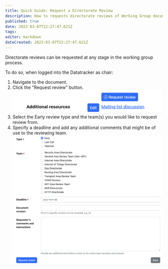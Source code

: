 ```yaml
---
title: Quick Guide: Request a Directorate Review
description: How to requests directorate reviews of Working Group documents.
published: true
date: 2023-03-07T22:27:47.621Z
tags: 
editor: markdown
dateCreated: 2023-03-07T22:27:47.621Z
---
```


Directorate reviews can be requested at any stage in the working group process. 

To do so, when logged into the Datatracker as chair:

1. Navigate to the document.
1. Click the "Request review" button.
![screenshot_2023-03-07_at_17.25.34.png](/screenshot_2023-03-07_at_17.25.34.png)
1. Select the Early review type and the team(s) you would like to request review from. 
1. Specify a deadline and add any additional comments that might be of use to the reviewing team.
![screenshot_2023-03-07_at_17.23.19.png](/screenshot_2023-03-07_at_17.23.19.png)